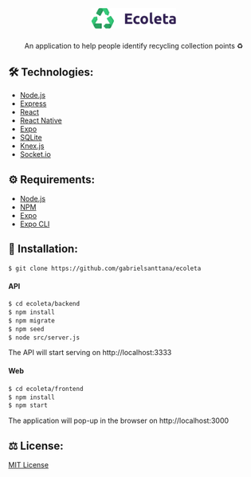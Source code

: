 <div align="center">
  <img src="https://raw.githubusercontent.com/gabrielsanttana/ecoleta/ba0115fbfd3504f23b9cd7231cd3666c991422f2/frontend/src/assets/logo.svg" width="170" heigth="170" />
</div>  

#####

<p align="center">An application to help people identify recycling collection points ♻️</p>

## 🛠️ Technologies:

<ul>
  <li><a href="https://nodejs.org/en/">Node.js</a></li>
  <li><a href="https://expressjs.com/">Express</a></li>
  <li><a href="https://reactjs.org/">React</a></li>
  <li><a href="https://reactnative.dev/">React Native</a></li>
  <li><a href="https://expo.io/">Expo</a></li>
  <li><a href="https://www.sqlite.org/index.html">SQLite</a></li>
  <li><a href="http://knexjs.org/">Knex.js</a></li>
  <li><a href="https://socket.io/">Socket.io</a></li>
</ul>

## ⚙️ Requirements:

<ul>
  <li><a href="https://nodejs.org/en/">Node.js</a></li>
  <li><a href="https://www.npmjs.com/">NPM</a></li>
  <li><a href="https://expo.io/">Expo</a></li>
  <li><a href="https://expo.io/">Expo CLI</a></li>
</ul>

## 🚀 Installation:

```
$ git clone https://github.com/gabrielsanttana/ecoleta
```

#### API
```bash
$ cd ecoleta/backend
$ npm install
$ npm migrate
$ npm seed
$ node src/server.js
```

The API will start serving on http://localhost:3333

#### Web

```bash
$ cd ecoleta/frontend
$ npm install
$ npm start 
```

The application will pop-up in the browser on http://localhost:3000

## ⚖️ License:

[MIT License](https://github.com/gabrielsanttana/ecoleta/blob/master/LICENSE)

